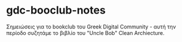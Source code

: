# gdc-booclub-notes
Σημειώσεις για το bookclub του Greek Digital Community - αυτή την περίοδο συζητάμε το βιβλίο του "Uncle Bob"  Clean Archiecture.
